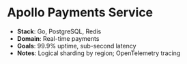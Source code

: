 # Apollo Payments Service
- **Stack**: Go, PostgreSQL, Redis  
- **Domain**: Real-time payments  
- **Goals**: 99.9% uptime, sub-second latency  
- **Notes**: Logical sharding by region; OpenTelemetry tracing
